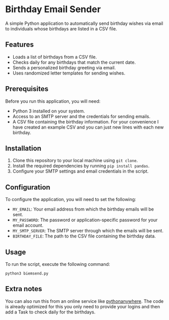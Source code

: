 # Birthday Email Sender

A simple Python application to automatically send birthday wishes via email to individuals whose birthdays are listed in a CSV file.

## Features

- Loads a list of birthdays from a CSV file.
- Checks daily for any birthdays that match the current date.
- Sends a personalized birthday greeting via email.
- Uses randomized letter templates for sending wishes.

## Prerequisites

Before you run this application, you will need:

- Python 3 installed on your system.
- Access to an SMTP server and the credentials for sending emails.
- A CSV file containing the birthday information. For your convenience I have created an example CSV and you can just new lines with each new birthday. 

## Installation

1. Clone this repository to your local machine using `git clone`.
2. Install the required dependencies by running `pip install pandas`.
3. Configure your SMTP settings and email credentials in the script.

## Configuration

To configure the application, you will need to set the following:

- `MY_EMAIL`: Your email address from which the birthday emails will be sent.
- `MY_PASSWORD`: The password or application-specific password for your email account.
- `MY_SMTP_SERVER`: The SMTP server through which the emails will be sent.
- `BIRTHDAY_FILE`: The path to the CSV file containing the birthday data.

## Usage

To run the script, execute the following command:

`python3 biemsend.py`

## Extra notes

You can also run this from an online service like [pythonanywhere](https://www.pythonanywhere.com/).
The code is already optimized for this you only need to provide your logins and then add a Task to check daily for the birthdays.


